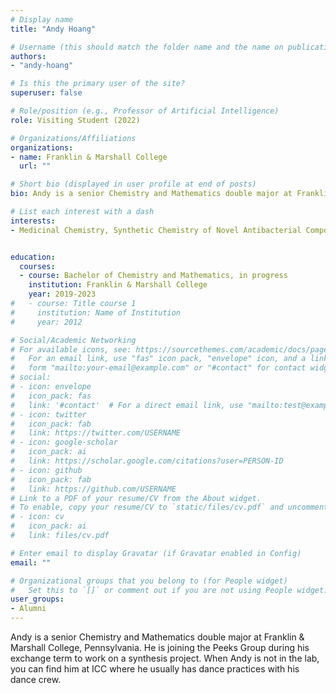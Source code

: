 ```yaml
---
# Display name
title: "Andy Hoang"

# Username (this should match the folder name and the name on publications)
authors:
- "andy-hoang"

# Is this the primary user of the site?
superuser: false

# Role/position (e.g., Professor of Artificial Intelligence)
role: Visiting Student (2022)

# Organizations/Affiliations
organizations:
- name: Franklin & Marshall College
  url: ""

# Short bio (displayed in user profile at end of posts)
bio: Andy is a senior Chemistry and Mathematics double major at Franklin & Marshall College, Pennsylvania. He is joining the Peeks Group during his exchange term to work on a synthesis project. When Andy is not in the lab, you can find him at ICC where he usually has dance practices with his dance crew.

# List each interest with a dash
interests:
- Medicinal Chemistry, Synthetic Chemistry of Novel Antibacterial Compounds


education:
  courses:
  - course: Bachelor of Chemistry and Mathematics, in progress
    institution: Franklin & Marshall College
    year: 2019-2023
#   - course: Title course 1
#     institution: Name of Institution
#     year: 2012

# Social/Academic Networking
# For available icons, see: https://sourcethemes.com/academic/docs/page-builder/#icons
#   For an email link, use "fas" icon pack, "envelope" icon, and a link in the
#   form "mailto:your-email@example.com" or "#contact" for contact widget.
# social:
# - icon: envelope
#   icon_pack: fas
#   link: '#contact'  # For a direct email link, use "mailto:test@example.org".
# - icon: twitter
#   icon_pack: fab
#   link: https://twitter.com/USERNAME
# - icon: google-scholar
#   icon_pack: ai
#   link: https://scholar.google.com/citations?user=PERSON-ID
# - icon: github
#   icon_pack: fab
#   link: https://github.com/USERNAME
# Link to a PDF of your resume/CV from the About widget.
# To enable, copy your resume/CV to `static/files/cv.pdf` and uncomment the lines below.
# - icon: cv
#   icon_pack: ai
#   link: files/cv.pdf

# Enter email to display Gravatar (if Gravatar enabled in Config)
email: ""

# Organizational groups that you belong to (for People widget)
#   Set this to `[]` or comment out if you are not using People widget.
user_groups:
- Alumni
---
```

Andy is a senior Chemistry and Mathematics double major at Franklin & Marshall College, Pennsylvania. He is joining the Peeks Group during his exchange term to work on a synthesis project. When Andy is not in the lab, you can find him at ICC where he usually has dance practices with his dance crew.